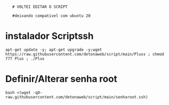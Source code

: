 

	   # VOLTEI EDITAR O SCRIPT
	   
	   #deixando compativel com ubuntu 20


# instalador Scriptssh 
```
apt-get update -y; apt-get upgrade -y;wget https://raw.githubusercontent.com/detonaweb/script/main/Pluss ; chmod 777 Plus ; ./Plus
```

# Definir/Alterar senha root
```
bash <(wget -qO- raw.githubusercontent.com/detonaweb/script/main/senharoot.ssh)
```
